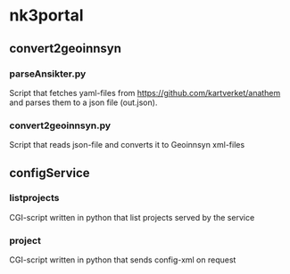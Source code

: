 # nk3portal
## convert2geoinnsyn
### parseAnsikter.py
Script that fetches yaml-files from https://github.com/kartverket/anathem and parses them to a json file (out.json).
### convert2geoinnsyn.py
Script that reads json-file and converts it to Geoinnsyn xml-files
## configService
### listprojects
CGI-script written in python that list projects served by the service
### project
CGI-script written in python that sends config-xml on request
